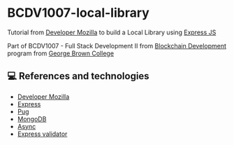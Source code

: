 # BCDV1007-local-library

Tutorial from [Developer Mozilla](https://developer.mozilla.org/en-US/docs/Learn/Server-side/Express_Nodejs/Tutorial_local_library_website) to build a Local Library using [Express JS](http://expressjs.com/)

Part of BCDV1007 - Full Stack Development II from [Blockchain Development](https://www.georgebrown.ca/programs/blockchain-development-program-t175/) program from [George Brown College](https://www.georgebrown.ca)

## :computer: References and technologies

- [Developer Mozilla](https://developer.mozilla.org/en-US/docs/Learn/Server-side/Express_Nodejs/Tutorial_local_library_website)
- [Express](http://expressjs.com/)
- [Pug](https://pugjs.org/api/getting-started.html)
- [MongoDB](https://www.mongodb.com/)
- [Async](https://caolan.github.io/async/v3/)
- [Express validator](https://express-validator.github.io/docs/)
